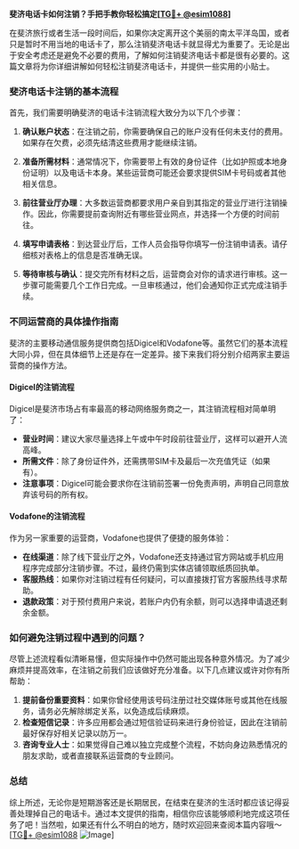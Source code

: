 **斐济电话卡如何注销？手把手教你轻松搞定[[TG💪+ @esim1088](https://t.me/s/esim1088)]**

在斐济旅行或者生活一段时间后，如果你决定离开这个美丽的南太平洋岛国，或者只是暂时不用当地的电话卡了，那么注销斐济电话卡就显得尤为重要了。无论是出于安全考虑还是避免不必要的费用，了解如何注销斐济电话卡都是很有必要的。这篇文章将为你详细讲解如何轻松注销斐济电话卡，并提供一些实用的小贴士。

### 斐济电话卡注销的基本流程

首先，我们需要明确斐济的电话卡注销流程大致分为以下几个步骤：

1. **确认账户状态**：在注销之前，你需要确保自己的账户没有任何未支付的费用。如果存在欠费，必须先结清这些费用才能继续注销。
   
2. **准备所需材料**：通常情况下，你需要带上有效的身份证件（比如护照或本地身份证明）以及电话卡本身。某些运营商可能还会要求提供SIM卡号码或者其他相关信息。

3. **前往营业厅办理**：大多数运营商都要求用户亲自到其指定的营业厅进行注销操作。因此，你需要提前查询附近有哪些营业网点，并选择一个方便的时间前往。

4. **填写申请表格**：到达营业厅后，工作人员会指导你填写一份注销申请表。请仔细核对表格上的信息是否准确无误。

5. **等待审核与确认**：提交完所有材料之后，运营商会对你的请求进行审核。这一步骤可能需要几个工作日完成。一旦审核通过，他们会通知你正式完成注销手续。

### 不同运营商的具体操作指南

斐济的主要移动通信服务提供商包括Digicel和Vodafone等。虽然它们的基本流程大同小异，但在具体细节上还是存在一定差异。接下来我们将分别介绍两家主要运营商的操作方法。

#### Digicel的注销流程

Digicel是斐济市场占有率最高的移动网络服务商之一，其注销流程相对简单明了：

- **营业时间**：建议大家尽量选择上午或中午时段前往营业厅，这样可以避开人流高峰。
- **所需文件**：除了身份证件外，还需携带SIM卡及最后一次充值凭证（如果有）。
- **注意事项**：Digicel可能会要求你在注销前签署一份免责声明，声明自己同意放弃该号码的所有权。

#### Vodafone的注销流程

作为另一家重要的运营商，Vodafone也提供了便捷的服务体验：

- **在线渠道**：除了线下营业厅之外，Vodafone还支持通过官方网站或手机应用程序完成部分注销步骤。不过，最终仍需到实体店铺领取纸质回执单。
- **客服热线**：如果你对注销过程有任何疑问，可以直接拨打官方客服热线寻求帮助。
- **退款政策**：对于预付费用户来说，若账户内仍有余额，则可以选择申请退还剩余金额。

### 如何避免注销过程中遇到的问题？

尽管上述流程看似清晰易懂，但实际操作中仍然可能出现各种意外情况。为了减少麻烦并提高效率，在注销之前我们应该做好充分准备。以下几点建议或许对你有所帮助：

1. **提前备份重要资料**：如果你曾经使用该号码注册过社交媒体账号或其他在线服务，请务必先解除绑定关系，以免造成后续麻烦。
2. **检查短信记录**：许多应用都会通过短信验证码来进行身份验证，因此在注销前最好保存好相关记录以防万一。
3. **咨询专业人士**：如果觉得自己难以独立完成整个流程，不妨向身边熟悉情况的朋友求助，或者直接联系运营商的专业顾问。

### 总结

综上所述，无论你是短期游客还是长期居民，在结束在斐济的生活时都应该记得妥善处理掉自己的电话卡。通过本文提供的指南，相信你应该能够顺利地完成这项任务了吧！当然啦，如果还有什么不明白的地方，随时欢迎回来查阅本篇内容哦～ [[TG💪+ @esim1088](https://t.me/s/esim1088) ![Image](https://i.postimg.cc/4NQfJmqS/Snipaste-2025-05-13-00-14-12.png)]